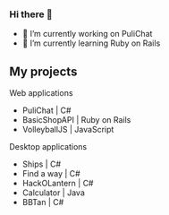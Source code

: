 ### Hi there 👋

- 🔭 I’m currently working on PuliChat
- 🌱 I’m currently learning Ruby on Rails

## My projects

Web applications
* PuliChat | C#
* BasicShopAPI | Ruby on Rails
* VolleyballJS | JavaScript

Desktop applications
* Ships | C#
* Find a way | C#
* HackOLantern | C#
* Calculator | Java
* BBTan | C#

<!--
- 👯 I’m looking to collaborate on ...
- 🤔 I’m looking for help with ...
- 💬 Ask me about ...
- 📫 How to reach me: ...
- 😄 Pronouns: ...
- ⚡ Fun fact: ...
-->
